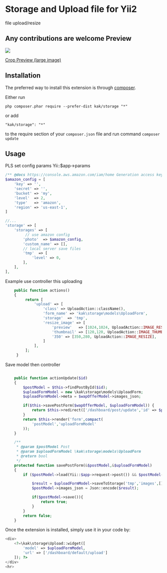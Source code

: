 Storage and Upload file for Yii2
============
file upload/resize

Any contributions are welcome
Preview
-----------
<img src="https://lh3.googleusercontent.com/--sDmh3Ca8UA/VbXsQf_UxoI/AAAAAAAAADo/STR3DrTrdDU/s477-Ic42/PreviewUpload.png">

<a href="https://picasaweb.google.com/104329650875154427869/KakGithub#6176102228563362898" target="_blank">Crop Preview (large image)<a>

Installation
------------

The preferred way to install this extension is through [composer](http://getcomposer.org/download/).

Either run
```
php composer.phar require --prefer-dist kak/storage "*"
```

or add

```
"kak/storage": "*"
```

to the require section of your `composer.json` file and run command `composer update`


Usage
-----
PLS set config params Yii::$app->params


```php
/** @docs https://console.aws.amazon.com/iam/home Generation access key and secret */
$amazon_config = [
    'key' => '', 
    'secret' => '',
    'bucket' => 'my',
    'level'  => 2,
    'type'   => 'amazon',
    'region' => 'us-east-1',
]

//...
'storage' => [
    'storages' => [
         // use amazon config
        'photo'  => $amazon_config,
        'custom_name' => [],
        // local server save files
        'tmp'  => [       
            'level' => 0,
        ],
    ],
],

```

Example use controller this uploading

```php
    public function actions()
    {
         return [
             'upload' => [
                 'class' => UploadAction::className(),
                 'form_name' => 'kak\storage\models\UploadForm',
                 'storage'  => 'tmp',
                 'resize_image' => [
                     'preview'   => [1024,1024, UploadAction::IMAGE_RESIZE],
                     'thumbnail' => [120,120, UploadAction::IMAGE_THUMB],
                     '350' => [350,280, UploadAction::IMAGE_RESIZE],
                 ]
             ],
         ];
     }
```

Save model then controller
```php

    public function actionUpdate($id)
    {
        $postModel = $this->findPostById($id);
        $uploadFormModel = new \kak\storage\models\UploadForm;
        $uploadFormModel->meta = $wapOfferModel->images_json;

        if($this->savePostForm($wapOfferModel, $uploadFormModel)) {
            return $this->redirect(['/dashboard/post/update','id' => $postModel->id]);
        }
        return $this->render('form',compact(
            'postModel','uploadFormModel'
        ));
    }

    /**
     * @param $postModel Post
     * @param $uploadFormModel \kak\storage\models\UploadForm
     * @return bool
     */
    protected function savePostForm(&$postModel,&$uploadFormModel)
    {
        if ($postModel->load(Yii::$app->request->post()) && $postModel->validate()) {

            $result = $uploadFormModel->saveToStorage('tmp','images',[]);
            $postModel->images_json = Json::encode($result);

            if($postModel->save()){
                return true;
            }
        }
        return false;
    }
```

Once the extension is installed, simply use it in your code by:

```php
<div>
    <?=\kak\storage\Upload::widget([
        'model' => $uploadFormModel,
        'url' => ['/dashboard/default/upload']    
    ]); ?>
</div>
<hr>
```

